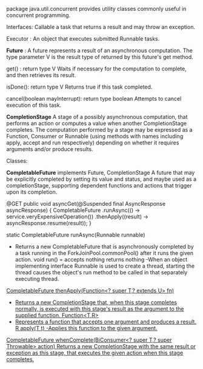 package java.util.concurrent provides utility classes commonly useful in concurrent programming.

Interfaces:
Callable<V> a task that returns a result and may throw an exception.

Executor : An object that executes submitted Runnable tasks.

**Future<V>** : A future represents a result of an asynchronous computation.
The type parameter V is the result type of returned by this future's get method.

get() : return type V
Waits if necessary for the computation to complete, and then retrieves its result.

isDone(): return type V
Returns true if this task completed.

cancel(boolean mayInterrupt): return type boolean
Attempts to cancel execution of this task.

**CompletionStage<V>** A stage of a possibly asynchronous computation, that performs an action or computes a value
when another CompletionStage completes. The computation performed by a stage may be expressed as a Function, Consumer or 
Runnable (using methods with names including apply, accept and run respectively) depending on whether it requires arguments
and/or produce results.

Classes:

**CompletableFuture<T>** implements Future<T>, CompletionStage<T>
A future that may be explicitly completed by setting its value and status, and maybe used as a completionStage, 
supporting dependent functions and actions that trigger upon its completion.   

 
@GET
public void asyncGet(@Suspended final AsyncResponse asyncResponse) {
    CompletableFuture
        .runAsync(() -> service.veryExpensiveOperation())
        .thenApply((result) -> asyncResponse.resume(result));
}

static CompletableFuture<Void> 	runAsync(Runnable runnable)
- Returns a new CompletableFuture that is asynchronously completed by a task running in the ForkJoinPool.commonPool() after it runs the given action.
void run()  = accepts nothing returns nothing
-When an object implementing interface Runnable is used to create a thread, starting the thread causes the object's run method to be called in that separately executing thread.

<U> CompletableFuture<U> 	thenApply(Function<? super T,? extends U> fn)
- Returns a new CompletionStage that, when this stage completes normally, is executed with this stage's result as the argument to the supplied function.
Function<T,R>	
- Represents a function that accepts one argument and produces a result.
R apply(T t)
-Applies this function to the given argument.


CompletableFuture<T> whenComplete(BiConsumer<? super T,? super Throwable> action)
Returns a new CompletionStage with the same result or exception as this stage, that executes the given action when this stage completes.



